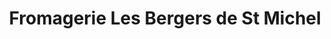 ---
title: "Fromagerie Les Bergers de St Michel"
url: /saint-michel/fromagerie-les-bergers-de-st-michel/
shop: Käse
---
